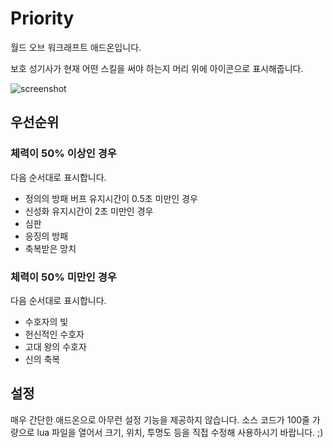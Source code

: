 # Priority

월드 오브 워크래프트 애드온입니다.

보호 성기사가 현재 어떤 스킬을 써야 하는지 머리 위에 아이콘으로 표시해줍니다.

![screenshot](/Preview.gif)

## 우선순위

### 체력이 50% 이상인 경우

다음 순서대로 표시합니다.

* 정의의 방패 버프 유지시간이 0.5초 미만인 경우
* 신성화 유지시간이 2초 미만인 경우
* 심판
* 응징의 방패
* 축복받은 망치

### 체력이 50% 미만인 경우

다음 순서대로 표시합니다.

* 수호자의 빛
* 헌신적인 수호자
* 고대 왕의 수호자
* 신의 축복

## 설정

매우 간단한 애드온으로 아무런 설정 기능을 제공하지 않습니다.
소스 코드가 100줄 가량으로 lua 파일을 열어서 크기, 위치, 투명도 등을 직접 수정해 사용하시기 바랍니다. ;)